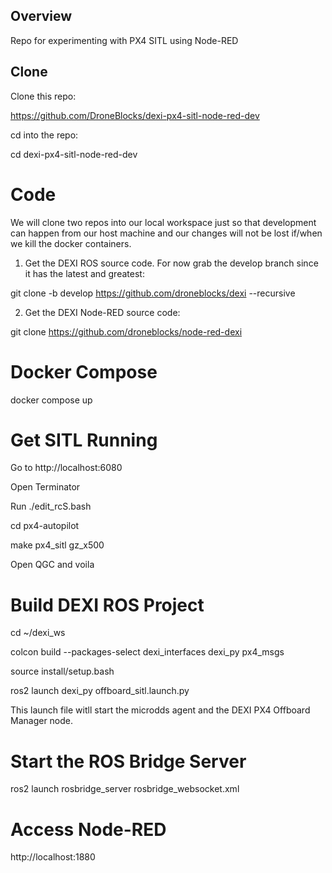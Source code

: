 ## Overview
Repo for experimenting with PX4 SITL using Node-RED

## Clone
Clone this repo:

https://github.com/DroneBlocks/dexi-px4-sitl-node-red-dev

cd into the repo:

cd dexi-px4-sitl-node-red-dev

# Code

We will clone two repos into our local workspace just so that development can happen from our host machine and our changes will not be lost if/when we kill the docker containers.

1. Get the DEXI ROS source code. For now grab the develop branch since it has the latest and greatest:

git clone -b develop https://github.com/droneblocks/dexi --recursive

2. Get the DEXI Node-RED source code:

git clone https://github.com/droneblocks/node-red-dexi

# Docker Compose

docker compose up

# Get SITL Running

Go to http://localhost:6080

Open Terminator

Run ./edit_rcS.bash

cd px4-autopilot

make px4_sitl gz_x500

Open QGC and voila

# Build DEXI ROS Project

cd ~/dexi_ws

colcon build --packages-select dexi_interfaces dexi_py px4_msgs

source install/setup.bash

ros2 launch dexi_py offboard_sitl.launch.py

This launch file witll start the microdds agent and the DEXI PX4 Offboard Manager node.

# Start the ROS Bridge Server

ros2 launch rosbridge_server rosbridge_websocket.xml

# Access Node-RED

http://localhost:1880


